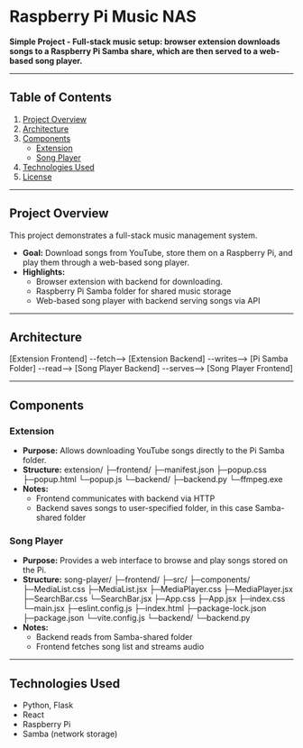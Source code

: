# Raspberry Pi Music NAS


**Simple Project - Full-stack music setup: browser extension downloads songs to a Raspberry Pi Samba share, which are then served to a web-based song player.**

---

## Table of Contents
1. [Project Overview](#project-overview)
2. [Architecture](#architecture)
3. [Components](#components)
	- [Extension](#extension)
	- [Song Player](#song-player)
4. [Technologies Used](#technologies-used)
5. [License](#license)

---

## Project Overview

This project demonstrates a full-stack music management system.
- **Goal:** Download songs from YouTube, store them on a Raspberry Pi, and play them through a web-based song player.
- **Highlights:**
	- Browser extension with backend for downloading.
	- Raspberry Pi Samba folder for shared music storage
	- Web-based song player with backend serving songs via API

---

## Architecture

[Extension Frontend] --fetch--> [Extension Backend] --writes--> [Pi Samba Folder] --read--> [Song Player Backend] --serves--> [Song Player Frontend]

---

## Components

### Extension

- **Purpose:** Allows downloading YouTube songs directly to the Pi Samba folder.
- **Structure:**
	extension/
	├─frontend/
		├─manifest.json
		├─popup.css
		├─popup.html
		└─popup.js
	└─backend/
		├─backend.py
		└─ffmpeg.exe
- **Notes:**
	- Frontend communicates with backend via HTTP
	- Backend saves songs to user-specified folder, in this case Samba-shared folder

### Song Player

- **Purpose:** Provides a web interface to browse and play songs stored on the Pi.
- **Structure:** 
	song-player/
	├─frontend/
		├─src/
			├─components/
				├─MediaList.css
				├─MediaList.jsx
				├─MediaPlayer.css
				├─MediaPlayer.jsx
				├─SearchBar.css
				└─SearchBar.jsx
			├─App.css
			├─App.jsx
			├─index.css
			└─main.jsx
		├─eslint.config.js
		├─index.html
		├─package-lock.json
		├─package.json
		└─vite.config.js
	└─backend/
		└─backend.py
- **Notes:**
	- Backend reads from Samba-shared folder
	- Frontend fetches song list and streams audio

---

## Technologies Used

- Python, Flask
- React
- Raspberry Pi
- Samba (network storage)

